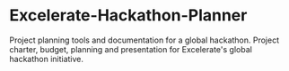 # Excelerate-Hackathon-Planner
Project planning tools and documentation for a global hackathon.
Project charter, budget, planning and presentation for Excelerate's global hackathon initiative.
